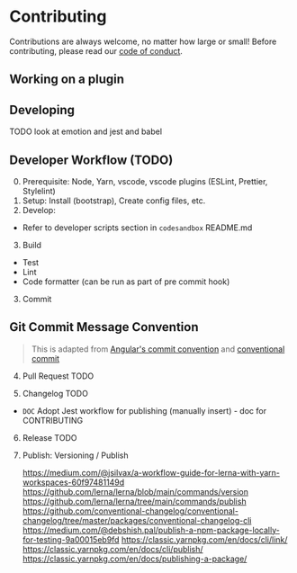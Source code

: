 # Contributing

Contributions are always welcome, no matter how large or small! Before contributing, please read our [code of conduct](./.github/CODE_OF_CONDUCT.md).

## Working on a plugin

## Developing

TODO look at emotion and jest and babel

## Developer Workflow (TODO)

0. Prerequisite: Node, Yarn, vscode, vscode plugins (ESLint, Prettier, Stylelint)
1. Setup: Install (bootstrap), Create config files, etc.
2. Develop:

- Refer to developer scripts section in `codesandbox` README.md

3. Build

- Test
- Lint
- Code formatter (can be run as part of pre commit hook)

3. Commit

## Git Commit Message Convention

> This is adapted from [Angular's commit convention](https://github.com/conventional-changelog/conventional-changelog/tree/master/packages/conventional-changelog-angular) and [conventional commit](https://www.conventionalcommits.org/en/v1.0.0/)

4. Pull Request
   TODO

5. Changelog
   TODO

- `DOC` Adopt Jest workflow for publishing (manually insert) - doc for CONTRIBUTING

6. Release
   TODO

7. Publish: Versioning / Publish

   https://medium.com/@jsilvax/a-workflow-guide-for-lerna-with-yarn-workspaces-60f97481149d
   https://github.com/lerna/lerna/blob/main/commands/version
   https://github.com/lerna/lerna/tree/main/commands/publish
   https://github.com/conventional-changelog/conventional-changelog/tree/master/packages/conventional-changelog-cli
   https://medium.com/@debshish.pal/publish-a-npm-package-locally-for-testing-9a00015eb9fd
   https://classic.yarnpkg.com/en/docs/cli/link/
   https://classic.yarnpkg.com/en/docs/cli/publish/
   https://classic.yarnpkg.com/en/docs/publishing-a-package/
